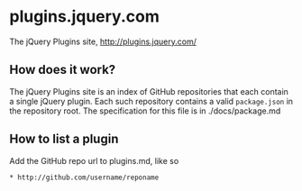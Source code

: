 # plugins.jquery.com

The jQuery Plugins site, http://plugins.jquery.com/

## How does it work?

The jQuery Plugins site is an index of GitHub repositories that each
contain a single jQuery plugin. Each such repository contains a
valid `package.json` in the repository root. The specification for
this file is in ./docs/package.md

## How to list a plugin

Add the GitHub repo url to plugins.md, like so

`* http://github.com/username/reponame`
